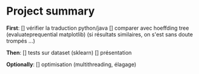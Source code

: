 # Project summary

**First**:
[] vérifier la traduction python/java
[] comparer avec hoeffding tree (evaluateprequential matplotlib)
(si résultats similaires, on s'est sans doute trompés ...)

 **Then**:
[] tests sur dataset (sklearn)
[] présentation

**Optionally**:
[] optimisation (multithreading, élagage)